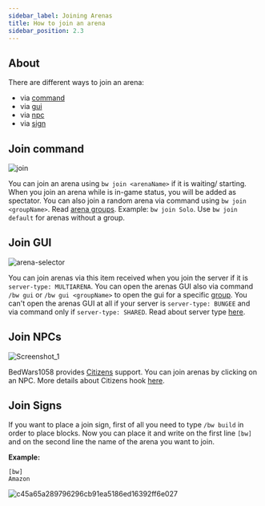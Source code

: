 ```yaml
---
sidebar_label: Joining Arenas
title: How to join an arena
sidebar_position: 2.3
---
```

## About
There are different ways to join an arena:
*  via [command](how-to-join-arenas#join-command)
*  via [gui](how-to-join-arenas#join-gui)
*  via [npc](how-to-join-arenas#join-gui)
*  via [sign](how-to-join-arenas#join-signs)

## Join command
![join](/uploads/join.png)

You can join an arena using `bw join <arenaName>` if it is waiting/ starting. When you join an arena while is in-game status, you will be added as spectator. You can also join a random arena via command using `bw join <groupName>`. Read [arena groups](arena-groups). Example: `bw join Solo`. Use `bw join default` for arenas without a group.

## Join GUI
![arena-selector](/uploads/arena-selector.png)

You can join arenas via this item received when you join the server if it is `server-type: MULTIARENA`. You can open the arenas GUI also via command `/bw gui` or `/bw gui <groupName>` to open the gui for a specific [group](arena-groups). You can't open the arenas GUI at all if your server is `server-type: BUNGEE` and via command only if `server-type: SHARED`. Read about server type [here](../configuration/main-configuration#servertype).

## Join NPCs
![Screenshot_1](/uploads/Screenshot_1.png)

BedWars1058 provides [Citizens](https://www.spigotmc.org/resources/citizens.13811/) support. You can join arenas by clicking on an NPC. More details about Citizens hook [here](../hooks/citizens-hook).

## Join Signs
If you want to place a join sign, first of all you need to type `/bw build` in order to place blocks. Now you can place it and write on the first line `[bw]` and on the second line the name of the arena you want to join.

**Example:**
```
[bw]
Amazon
```
![c45a65a289796296cb91ea5186ed16392ff6e027](/uploads/c45a65a289796296cb91ea5186ed16392ff6e027.png)